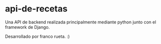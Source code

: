 # api-de-recetas
Una API de backend realizada principalmente mediante python junto con el framework de Django.

Desarrollado por franco rueta. :)
